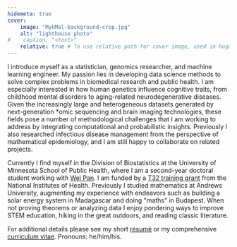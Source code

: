 ```yaml
---
hidemeta: true
cover:
    image: "MykMal-background-crop.jpg"
    alt: "lighthouse photo"
#    caption: "<text>"
    relative: true # To use relative path for cover image, used in hugo Page-bundles
---
```


I introduce myself as a statistician, genomics researcher, and machine learning engineer. My passion lies in developing data science methods to solve complex problems in biomedical research and public health. I am especially interested in how human genetics influence cognitive traits, from childhood mental disorders to aging-related neurodegenerative diseases. Given the increasingly large and heterogeneous datasets generated by next-generation \*omic sequencing and brain imaging technologies, these fields pose a number of methodological challenges that I am working to address by integrating computational and probabilistic insights. Previously I also researched infectious disease management from the perspective of mathematical epidemiology, and I am still happy to collaborate on related projects.

Currently I find myself in the Division of Biostatistics at the University of Minnesota School of Public Health, where I am a second-year doctoral student working with [Wei Pan](http://www.biostat.umn.edu/~weip/). I am funded by a [T32 training grant](https://sites.google.com/umn.edu/t32-training-grant) from the National Institutes of Health. Previously I studied mathematics at Andrews University, augmenting my experience with endeavors such as building a solar energy system in Madagascar and doing "maths" in Budapest. When not proving theorems or analyzing data I enjoy pondering ways to improve STEM education, hiking in the great outdoors, and reading classic literature.

For additional details please see my short [résumé](/mykmal-resume.pdf) or my comprehensive [curriculum vitae](/mykmal-cv.pdf). Pronouns: he/him/his.
